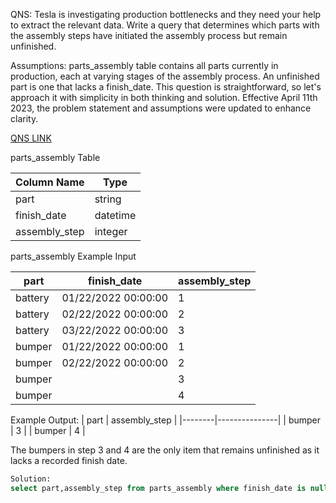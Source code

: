 QNS: Tesla is investigating production bottlenecks and they need your help to extract the relevant data. Write a query that determines which parts with the 
assembly steps have initiated the assembly process but remain unfinished.

Assumptions:
parts_assembly table contains all parts currently in production, each at varying stages of the assembly process.
An unfinished part is one that lacks a finish_date.
This question is straightforward, so let's approach it with simplicity in both thinking and solution.
Effective April 11th 2023, the problem statement and assumptions were updated to enhance clarity.

[QNS LINK](https://datalemur.com/questions/tesla-unfinished-parts)

parts_assembly Table

| Column Name | Type     |
|-------------|----------|
| part        | string   |
| finish_date | datetime |
| assembly_step | integer |

parts_assembly Example Input

| part    | finish_date            | assembly_step |
|---------|-----------------------|---------------|
| battery | 01/22/2022 00:00:00    | 1             |
| battery | 02/22/2022 00:00:00    | 2             |
| battery | 03/22/2022 00:00:00    | 3             |
| bumper  | 01/22/2022 00:00:00    | 1             |
| bumper  | 02/22/2022 00:00:00    | 2             |
| bumper  |                        | 3             |
| bumper  |                        | 4             |

Example Output:
| part   | assembly_step |
|--------|---------------|
| bumper | 3             |
| bumper | 4             |

The bumpers in step 3 and 4 are the only item that remains unfinished as it lacks a recorded finish date.

```SQL
Solution:
select part,assembly_step from parts_assembly where finish_date is null
```
